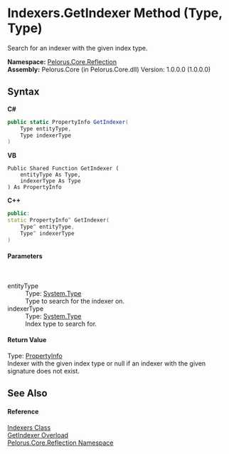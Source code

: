 # Indexers.GetIndexer Method (Type, Type)
 

Search for an indexer with the given index type.

**Namespace:**&nbsp;<a href="7183AF8D">Pelorus.Core.Reflection</a><br />**Assembly:**&nbsp;Pelorus.Core (in Pelorus.Core.dll) Version: 1.0.0.0 (1.0.0.0)

## Syntax

**C#**<br />
``` C#
public static PropertyInfo GetIndexer(
	Type entityType,
	Type indexerType
)
```

**VB**<br />
``` VB
Public Shared Function GetIndexer ( 
	entityType As Type,
	indexerType As Type
) As PropertyInfo
```

**C++**<br />
``` C++
public:
static PropertyInfo^ GetIndexer(
	Type^ entityType, 
	Type^ indexerType
)
```


#### Parameters
&nbsp;<dl><dt>entityType</dt><dd>Type: <a href="http://msdn2.microsoft.com/en-us/library/42892f65" target="_blank">System.Type</a><br />Type to search for the indexer on.</dd><dt>indexerType</dt><dd>Type: <a href="http://msdn2.microsoft.com/en-us/library/42892f65" target="_blank">System.Type</a><br />Index type to search for.</dd></dl>

#### Return Value
Type: <a href="http://msdn2.microsoft.com/en-us/library/8z852kf5" target="_blank">PropertyInfo</a><br />Indexer with the given index type or null if an indexer with the given signature does not exist.

## See Also


#### Reference
<a href="3426510F">Indexers Class</a><br /><a href="FD9DB9F4">GetIndexer Overload</a><br /><a href="7183AF8D">Pelorus.Core.Reflection Namespace</a><br />